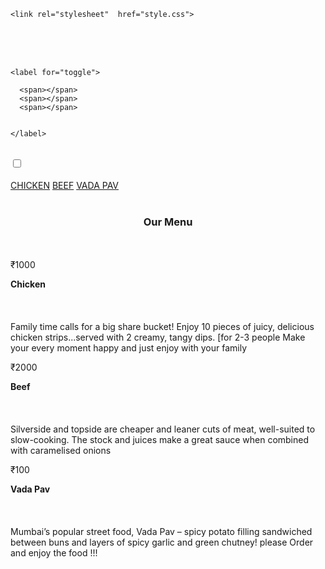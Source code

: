 

<html>
  <head>
  <meta charset="utf-8">
  <meta name="viewport" content="width=device-width, initial-scale=1">

    <link rel="stylesheet"  href="style.css">
 
  
  </head>
<body><br><br><br>
 
 <div class="togglearea">
   
    <label for="toggle">
    
      <span></span>
      <span></span>
      <span></span>
    
    
    </label>
    
 </div>


<br>
 <input type="checkbox" id="toggle">
  
  <div class="navbar"> 
<br>
  <a href="#h">CHICKEN</a>
  <a href="#j">BEEF</a>
  <a href="#v">VADA PAV</a>
  
  
</div>
  
   
<br>
  <!--main content --><l>

  <center><h3>Our Menu</h3></center>
  <div id="container">
  <br><br>
  <div class=" col-sm-12  col-md-6 col-lg-4 " id="si">
  <span>₹1000</span>  <p>
    <b> Chicken</b>
    <br><br><br><br>
   Family time calls for a big share bucket! Enjoy 10 pieces of juicy, delicious chicken strips...served with 2 creamy, tangy dips. [for 2-3 people
   Make your every moment happy and just enjoy  with your family
  </p></div>
  
  <div class="col-md-6 col-sm-12 col-lg-4" id="sid">
   <span>₹2000</span> <p>
    <b>Beef</b>
     <br><br><br><br>
    Silverside and topside are cheaper and leaner cuts of meat, well-suited to slow-cooking. The stock and juices make a great sauce when combined with caramelised onions  
  </p></div> 
  
  <div class="col-md-12 col-sm-12 col-lg-4" id="sidd">
   <span>₹100</span> <p>
   <b>Vada Pav</b>
    <br><br><br><br>
    Mumbai’s popular street food, Vada Pav – spicy potato filling sandwiched between buns and layers of spicy garlic and green chutney!
      please Order and enjoy the food !!!
    </p></div>
   
   
   
 
  </div>
  

</l>
  
  
  
  
  
  
  
  
  
</body>
</html>


    
 
       

  
  
  
  
  
  
  
  
  



     
        
        
        
        
    
   
   
   
 
  
